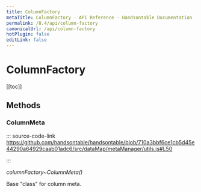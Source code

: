 ```yaml
---
title: ColumnFactory
metaTitle: ColumnFactory - API Reference - Handsontable Documentation
permalink: /8.4/api/column-factory
canonicalUrl: /api/column-factory
hotPlugin: false
editLink: false
---
```


# ColumnFactory

[[toc]]
## Methods

### ColumnMeta
  
::: source-code-link https://github.com/handsontable/handsontable/blob/710a3bbf6ce1cb5d45e44290a64929caab01adc6/src/dataMap/metaManager/utils.js#L50

:::

_columnFactory~ColumnMeta()_

Base "class" for column meta.


